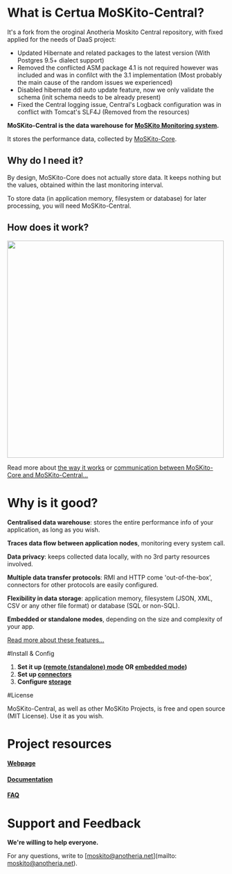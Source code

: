 # What is Certua MoSKito-Central?

It's a fork from the oroginal Anotheria Moskito Central repository, with fixed applied for the needs of DaaS project:

- Updated Hibernate and related packages to the latest version (With Postgres 9.5+ dialect support)
- Removed the conflicted ASM package 4.1 is not required however was included and was in confilct with the 3.1 implementation (Most probably the main cause of the random issues we experienced)
- Disabled hibernate ddl auto update feature, now we only validate the schema (init schema needs to be already present)
- Fixed the Central logging issue, Central's Logback configuration was in conflict with Tomcat's SLF4J (Removed from the resources)



**MoSKito-Central is the data warehouse for [MoSKito Monitoring system](http://moskito.org).**

It stores the performance data, collected by [MoSKito-Core](https://github.com/anotheria/moskito/tree/master/moskito-core).

## Why do I need it?

By design, MoSKito-Core does not actually store data. It keeps nothing but the values, obtained within the last monitoring interval. 

To store data (in application memory, filesystem or database) for later processing, you will need MoSKito-Central.

## How does it work?

<img src="https://confluence.opensource.anotheria.net/download/attachments/25100442/moskito-central_connectors.png" width="500">

Read more about [the way it works](https://confluence.opensource.anotheria.net/display/MSK/MoSKito-Central+Overview#MoSKito-CentralOverview-howitworks) or [communication between MoSKito-Core and MoSKito-Central...](https://confluence.opensource.anotheria.net/display/MSK/Core+-+Central+Communication)

# Why is it good?

**Centralised data warehouse**: stores the entire performance info of your application, as long as you wish.

**Traces data flow between application nodes**, monitoring every system call.

**Data privacy**: keeps collected data locally, with no 3rd party resources involved.

**Multiple data transfer protocols**: RMI and HTTP come 'out-of-the-box', connectors for other protocols are easily configured.

**Flexibility in data storage**: application memory, filesystem (JSON, XML, CSV or any other file format) or database (SQL or non-SQL).

**Embedded or standalone modes**, depending on the size and complexity of your app.

[Read more about these features...](https://confluence.opensource.anotheria.net/display/MSK/MoSKito-Central+Overview)

#Install & Config
1. **Set it up ([remote (standalone) mode](https://confluence.opensource.anotheria.net/display/MSK/Setting+Up+MoSKito-Central+in+Remote+Mode) OR [embedded mode](https://confluence.opensource.anotheria.net/display/MSK/Set+Up+Moskito-Central+in+Embedded+Mode))**
2. **Set up [connectors](https://confluence.opensource.anotheria.net/display/MSK/Setting+up+and+Starting+REST+and+DistributeMe+%28DiMe%29+Connectors)**
3. **Configure [storage](https://confluence.opensource.anotheria.net/display/MSK/Configure+MoSKito-Central+Storage)**

#License

MoSKito-Central, as well as other MoSKito Projects, is free and open source (MIT License). Use it as you wish.

# Project resources

#### [Webpage](http://www.moskito.org/moskito-central.html)
#### [Documentation](https://confluence.opensource.anotheria.net/display/MSK/MoSKito-Central)
#### [FAQ](https://confluence.opensource.anotheria.net/display/MSK/MoSKito+FAQ)

# Support and Feedback

**We're willing to help everyone.**

For any questions, write to [moskito@anotheria.net](mailto: moskito@anotheria.net).